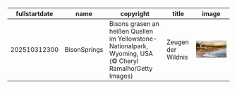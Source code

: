 |fullstartdate|name|copyright|title|image|
|--|--|--|--|--|
202510312300|BisonSprings|Bisons grasen an heißen Quellen im Yellowstone-Nationalpark, Wyoming, USA (© Cheryl Ramalho/Getty Images)|Zeugen der Wildnis|![](/de-DE/2025/11/202510312300BisonSprings.jpg)|
